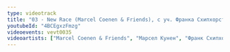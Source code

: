 ```yaml
---
type: videotrack
title: "03 - New Race (Marcel Coenen & Friends), с уч. Франка Схипхорста"
youtubeId: "4BCEgxzFmzg"
videoevents: vevt0035
videoartists: ["Marcel Coenen & Friends", "Марсел Кунен", "Франк Схипхорст"]
---
```

